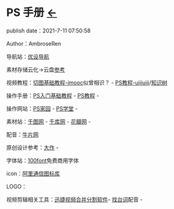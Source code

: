 # PS 手册 [←](index.md)

publish date：2021-7-11 07:50:58

Author：AmbroseRen

导航站：[优设导航](https://hao.uisdc.com/)

素材存储云化→云盘[参考](https://ambroseren.github.io/test/Data/Clouder.html)

视频教程：[切图基础教程-imooc](https://www.imooc.com/learn/1228)似曾相识？ - [PS教程-uiiiuiii](https://uiiiuiii.com/photoshop)/[知识树](https://uiiiuiii.com/photoshop/1212128580.html)

操作手册：[PS入门基础教程](http://www.psdee.com/zone/rumen) - [PS教程](https://www.16xx8.com/photoshop/xinshoujiaocheng/) - []()

操作网站：[PS家园](https://www.psjia.com/) - [PS学堂](https://www.ren3.cn/) -  []()

素材站：[千图网](https://www.58pic.com/) - [千库网](https://588ku.com/) - [花瓣网](https://huaban.com/) - []()

配音：[牛片网](https://www.6pian.cn/)

原创设计参考：[大作](https://www.bigbigwork.com/) - []()

字体站：[100font](https://www.100font.com/)免费商用字体

icon：[阿里通信图标库](https://www.iconfont.cn/collections/detail?spm=a313x.7781069.1998910419.de12df413&cid=29)

LOGO：

视频剪辑相关工具：[迅捷视频合并分割软件](https://www.xunjieshipin.com/download-videoeditor)- [找台词](http://zhaotaici.cn/index.html##)配音 - []()
